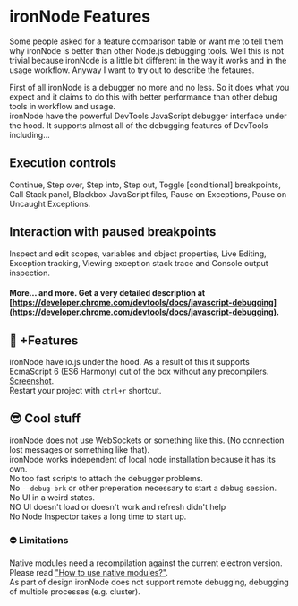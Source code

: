 # ironNode Features
Some people asked for a feature comparison table or want me to tell them why ironNode is better than other Node.js debúgging tools. Well this is not trivial because ironNode is a little bit different in the way it works and in the usage workflow. Anyway I want to try out to describe the fetaures.

First of all ironNode is a debugger no more and no less. So it does what you expect and it claims to do this with better performance than other debug tools in workflow and usage.  
ironNode have the powerful DevTools JavaScript debugger interface under the hood. It supports almost all of the debugging features of DevTools including...

## Execution controls
Continue, Step over, Step into, Step out, Toggle [conditional] breakpoints, Call Stack panel, Blackbox JavaScript files, Pause on Exceptions, Pause on Uncaught Exceptions.

## Interaction with paused breakpoints
Inspect and edit scopes, variables and object properties, Live Editing, Exception tracking, Viewing exception stack trace and Console output inspection.

#### More... and more. Get a very detailed description at [https://developer.chrome.com/devtools/docs/javascript-debugging](https://developer.chrome.com/devtools/docs/javascript-debugging).


## :yellow_heart: +Features
ironNode have io.js under the hood. As a result of this it supports EcmaScript 6 (ES6 Harmony) out of the box without any precompilers. [Screenshot](http://s-a.github.io/iron-node/iron-node__es6__lg.jpg).  
Restart your project with ```ctrl+r``` shortcut.


## :sunglasses: Cool stuff
ironNode does not use WebSockets or something like this. (No connection lost messages or something like that).  
ironNode works independent of local node installation because it has its own.  
No too fast scripts to attach the debugger problems.  
No ```--debug-brk``` or other preperation necessary to start a debug session.  
No UI in a weird states.  
NO UI doesn't load or doesn't work and refresh didn't help  
No Node Inspector takes a long time to start up.

### :no_entry: Limitations
Native modules need a recompilation against the current electron version. Please read ["How to use native modules?"](/docs/NATIVE-MODULES.md).  
As part of design ironNode does not support remote debugging, debugging of multiple processes (e.g. cluster).